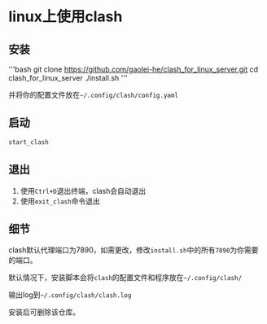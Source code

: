 # linux上使用clash

## 安装

'''bash
git clone https://github.com/gaolei-he/clash_for_linux_server.git
cd clash_for_linux_server
./install.sh
'''

并将你的配置文件放在`~/.config/clash/config.yaml`

## 启动

```bash
start_clash
```

## 退出

1. 使用`Ctrl+D`退出终端，clash会自动退出
2. 使用`exit_clash`命令退出

## 细节

clash默认代理端口为7890，如需更改，修改`install.sh`中的所有`7890`为你需要的端口。

默认情况下，安装脚本会将`clash`的配置文件和程序放在`~/.config/clash/`

输出log到`~/.config/clash/clash.log`

安装后可删除该仓库。